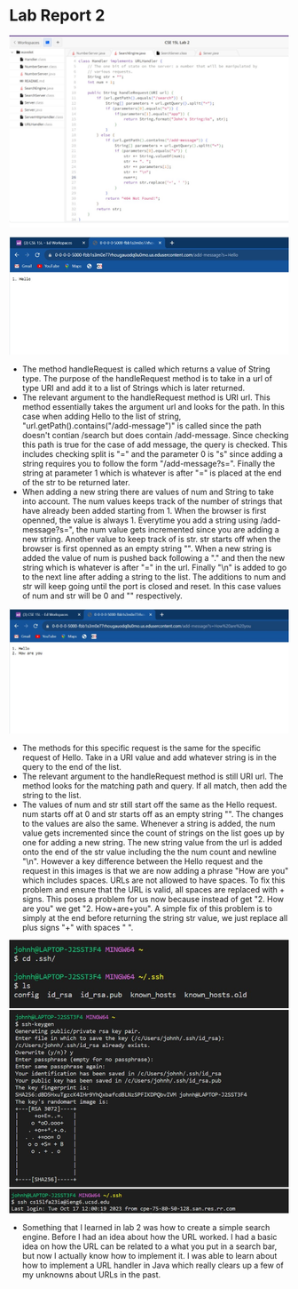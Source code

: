 # Lab Report 2

![Image](Code.jpg)

![Image](Add1.jpg)
- The method handleRequest is called which returns a value of String type. The purpose of the handleRequest method is to take in a url of type URI and add it to a list of Strings which is later returned.
- The relevant argument to the handleRequest method is URI url. This method essentially takes the argument url and looks for the path. In this case when adding Hello to the list of string, "url.getPath().contains("/add-message")" is called since the path doesn't contian /search but does contain /add-message. Since checking this path is true for the case of add message, the query is checked. This includes checking split is "=" and the parameter 0 is "s" since adding a string requires you to follow the form "/add-message?s=". Finally the string at parameter 1 which is whatever is after "=" is placed at the end of the str to be returned later.
- When adding a new string there are values of num and String to take into account. The num values keeps track of the number of strings that have already been added starting from 1. When the browser is first openned, the value is always 1. Everytime you add a string using /add-message?s=", the num value gets incremented since you are adding a new string. Another value to keep track of is str. str starts off when the browser is first openned as an empty string "". When a new string is added the value of num is pushed back following a "." and then the new string which is whatever is after "=" in the url. Finally "\n" is added to go to the next line after adding a string to the list. The additions to num and str will keep going until the port is closed and reset. In this case values of num and str will be 0 and "" respectively.

![Image](Add2.jpg)
- The methods for this specific request is the same for the specific request of Hello. Take in a URI value and add whatever string is in the query to the end of the list.
- The relevant argument to the handleRequest method is still URI url. The method looks for the matching path and query. If all match, then add the string to the list.
- The values of num and str still start off the same as the Hello request. num starts off at 0 and str starts off as an empty string "". The changes to the values are also the same. Whenever a string is added, the num value gets incremented since the count of strings on the list goes up by one for adding a new string. The new string value from the url is added onto the end of the str value including the the num count and newline "\n". However a key difference between the Hello request and  the request in this images is that we are now adding a phrase "How are you" which includes spaces. URLs are not allowed to have spaces. To fix this problem and ensure that the URL is valid, all spaces are replaced with + signs. This poses a problem for us now because instead of get "2. How are you" we get "2. How+are+you". A simple fix of this problem is to simply at the end before returning the string str value, we just replace all plus signs "+" with spaces " ".

![Image](key.jpg)
![Image](key2.jpg)
![Image](login.jpg)

- Something that I learned in lab 2 was how to create a simple search engine. Before I had an idea about how the URL worked. I had a basic idea on how the URL can be related to a what you put in a search bar, but now I actually know how to implement it. I was able to learn about how to implement a URL handler in Java which really clears up a few of my unknowns about URLs in the past.
